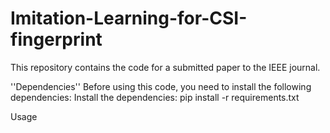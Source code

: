 # Imitation-Learning-for-CSI-fingerprint
 
This repository contains the code for a submitted paper to the IEEE journal.

''Dependencies''
Before using this code, you need to install the following dependencies:
Install the dependencies: pip install -r requirements.txt

Usage
